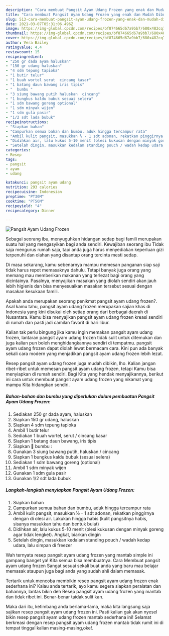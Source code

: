 ```yaml
---
description: "Cara membuat Pangsit Ayam Udang Frozen yang enak dan Mudah Dibuat"
title: "Cara membuat Pangsit Ayam Udang Frozen yang enak dan Mudah Dibuat"
slug: 513-cara-membuat-pangsit-ayam-udang-frozen-yang-enak-dan-mudah-dibuat
date: 2021-03-07T05:31:06.496Z
image: https://img-global.cpcdn.com/recipes/bf874665d67a9bb7/680x482cq70/pangsit-ayam-udang-frozen-foto-resep-utama.jpg
thumbnail: https://img-global.cpcdn.com/recipes/bf874665d67a9bb7/680x482cq70/pangsit-ayam-udang-frozen-foto-resep-utama.jpg
cover: https://img-global.cpcdn.com/recipes/bf874665d67a9bb7/680x482cq70/pangsit-ayam-udang-frozen-foto-resep-utama.jpg
author: Vera Bailey
ratingvalue: 4.4
reviewcount: 15
recipeingredient:
- "250 gr dada ayam haluskan"
- "150 gr udang haluskan"
- "4 sdm tepung tapioka"
- "1 butir telur"
- "1 buah wortel serut  cincang kasar"
- "1 batang daun bawang iris tipis"
- "  bumbu "
- "3 siung bawang putih haluskan  cincang"
- "1 bungkus kaldu bubuk sesuai selera"
- "1 sdm bawang goreng optional"
- "1 sdm minyak wijen"
- "1 sdm gula pasir"
- "1/2 sdt lada bubuk"
recipeinstructions:
- "Siapkan bahan"
- "Campurkan semua bahan dan bumbu, aduk hingga tercampur rata"
- "Ambil kulit pangsit, masukkan ½ - 1 sdt adonan, rekatkan pinggirnya dengan di olesi air. Lakukan hingga habis (kulit pangsitnya habis, sisanya masukkan tahu dan bentuk bulat)"
- "Didihkan air, lalu kukus 5-10 menit (olesi kukusan dengan minyak goreng agar tidak lengket). Angkat, biarkan dingin"
- "Setelah dingin, masukkan kedalam standing pouch / wadah kedap udara, lalu simpan di freezer"
categories:
- Resep
tags:
- pangsit
- ayam
- udang

katakunci: pangsit ayam udang 
nutrition: 293 calories
recipecuisine: Indonesian
preptime: "PT30M"
cooktime: "PT56M"
recipeyield: "4"
recipecategory: Dinner

---
```



![Pangsit Ayam Udang Frozen](https://img-global.cpcdn.com/recipes/bf874665d67a9bb7/680x482cq70/pangsit-ayam-udang-frozen-foto-resep-utama.jpg)

Sebagai seorang ibu, menyuguhkan hidangan sedap bagi famili merupakan suatu hal yang mengasyikan bagi anda sendiri. Kewajiban seorang ibu Tidak saja mengurus rumah saja, tapi anda juga harus menyediakan keperluan gizi terpenuhi dan olahan yang disantap orang tercinta mesti sedap.

Di masa  sekarang, kamu sebenarnya mampu memesan panganan siap saji tidak harus repot memasaknya dahulu. Tetapi banyak juga orang yang memang mau memberikan makanan yang terlezat bagi orang yang dicintainya. Pasalnya, menyajikan masakan yang diolah sendiri akan jauh lebih higienis dan bisa menyesuaikan masakan tersebut sesuai dengan masakan kesukaan famili. 



Apakah anda merupakan seorang penikmat pangsit ayam udang frozen?. Asal kamu tahu, pangsit ayam udang frozen merupakan sajian khas di Indonesia yang kini disukai oleh setiap orang dari berbagai daerah di Nusantara. Kamu bisa menyajikan pangsit ayam udang frozen kreasi sendiri di rumah dan pasti jadi camilan favorit di hari libur.

Kalian tak perlu bingung jika kamu ingin memakan pangsit ayam udang frozen, lantaran pangsit ayam udang frozen tidak sulit untuk ditemukan dan juga kalian pun boleh menghidangkannya sendiri di tempatmu. pangsit ayam udang frozen dapat diolah lewat bermacam cara. Kini pun ada banyak sekali cara modern yang menjadikan pangsit ayam udang frozen lebih lezat.

Resep pangsit ayam udang frozen juga mudah dibikin, lho. Kalian jangan ribet-ribet untuk memesan pangsit ayam udang frozen, tetapi Kamu bisa menyiapkan di rumah sendiri. Bagi Kita yang hendak menyajikannya, berikut ini cara untuk membuat pangsit ayam udang frozen yang nikamat yang mampu Kita hidangkan sendiri.

<!--inarticleads1-->

##### Bahan-bahan dan bumbu yang diperlukan dalam pembuatan Pangsit Ayam Udang Frozen:

1. Sediakan 250 gr dada ayam, haluskan
1. Siapkan 150 gr udang, haluskan
1. Siapkan 4 sdm tepung tapioka
1. Ambil 1 butir telur
1. Sediakan 1 buah wortel, serut / cincang kasar
1. Siapkan 1 batang daun bawang, iris tipis
1. Siapkan  🥥 bumbu :
1. Gunakan 3 siung bawang putih, haluskan / cincang
1. Siapkan 1 bungkus kaldu bubuk (sesuai selera)
1. Sediakan 1 sdm bawang goreng (optional)
1. Ambil 1 sdm minyak wijen
1. Gunakan 1 sdm gula pasir
1. Gunakan 1/2 sdt lada bubuk




<!--inarticleads2-->

##### Langkah-langkah menyiapkan Pangsit Ayam Udang Frozen:

1. Siapkan bahan
1. Campurkan semua bahan dan bumbu, aduk hingga tercampur rata
1. Ambil kulit pangsit, masukkan ½ - 1 sdt adonan, rekatkan pinggirnya dengan di olesi air. Lakukan hingga habis (kulit pangsitnya habis, sisanya masukkan tahu dan bentuk bulat)
1. Didihkan air, lalu kukus 5-10 menit (olesi kukusan dengan minyak goreng agar tidak lengket). Angkat, biarkan dingin
1. Setelah dingin, masukkan kedalam standing pouch / wadah kedap udara, lalu simpan di freezer




Wah ternyata resep pangsit ayam udang frozen yang mantab simple ini gampang banget ya! Kita semua bisa membuatnya. Cara Membuat pangsit ayam udang frozen Sangat sesuai sekali buat anda yang baru mau belajar memasak ataupun juga bagi anda yang sudah ahli dalam memasak.

Tertarik untuk mencoba membikin resep pangsit ayam udang frozen enak sederhana ini? Kalau anda tertarik, ayo kamu segera siapkan peralatan dan bahannya, lantas bikin deh Resep pangsit ayam udang frozen yang mantab dan tidak ribet ini. Benar-benar taidak sulit kan. 

Maka dari itu, ketimbang anda berlama-lama, maka kita langsung saja sajikan resep pangsit ayam udang frozen ini. Pasti kalian gak akan nyesel bikin resep pangsit ayam udang frozen mantab sederhana ini! Selamat berkreasi dengan resep pangsit ayam udang frozen mantab tidak rumit ini di tempat tinggal kalian masing-masing,oke!.

